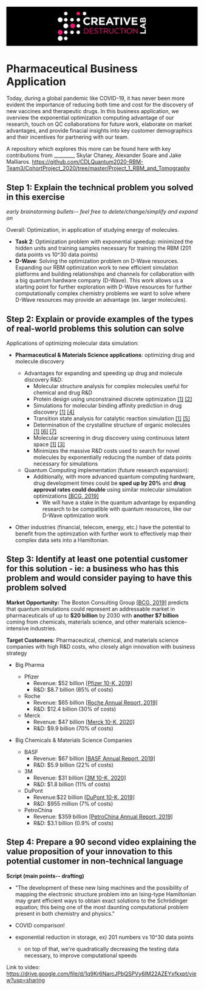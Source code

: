 ![CDL 2020 Cohort Project](../figures/CDL_logo.jpg)
# Pharmaceutical Business Application

Today, during a global pandemic like COVID-19, it has never been more evident the importance of reducing both time and cost for the discovery of new vaccines and therapeutic drugs. In this business application, we overview the exponential optimization computing advantage of our research, touch on QC collaborations for future work, elaborate on market advantages, and provide finacial insights into key customer demographics and their incentives for partnering with our team. 

A repository which explores this more can be found here with key contributions from ________, Skylar Chaney, Alexander Soare and Jake Malliaros.
https://github.com/CDLQuantum2020-RBM-Team3/CohortProject_2020/tree/master/Project_1_RBM_and_Tomography


## Step 1: Explain the technical problem you solved in this exercise

*early brainstorming bullets-- feel free to delete/change/simplify and expand on*

Overall: Optimization, in application of studying energy of molecules.

- **Task 2**: Optimization problem with exponential speedup: minimized the hidden units and training samples necessary for training the RBM (201 data points vs 10^30 data points)
- **D-Wave**: Solving the optimization problem on D-Wave resources. Expanding our RBM optimization work to new efficient simulation platforms and building relationships and channels for collaboration with a big quantum hardware company (D-Wave). This work allows us a starting point for further exploration with D-Wave resources for further computationally complex chemistry problems we want to solve where D-Wave resources may provide an advantage (ex. larger molecules).  



## Step 2: Explain or provide examples of the types of real-world problems this solution can solve

Applications of optimizing molecular data simulation:
- **Pharmaceutical & Materials Science applications**: optimizing drug and molecule discovery 
    - Advantages for expanding and speeding up drug and molecule discovery R&D:
        - Molecular structure analysis for complex molecules useful for chemical and drug R&D
        - Protein design using unconstrained discrete optimization [[1]](https://www.zapatacomputing.com/solutions/) [[2]](https://www.sciencedirect.com/science/article/pii/S0004370214000332)
        - Simulations for molecular binding affinity prediction in drug discovery [[1]](https://www.zapatacomputing.com/solutions/) [[4]](https://link.springer.com/article/10.1007/s10822-010-9363-3)
        - Transition state analysis for catalytic reaction simulation [[1]](https://www.zapatacomputing.com/solutions/) [[5]](https://pubs.acs.org/doi/abs/10.1021/jp020326p?casa_token=SMtIra4cJp8AAAAA:aaeP5ToKdgk_0pbqIG-KrYsixjmVuJuSSE-q0Tf-Rgc4pURIpx1DhilqmoLIAI7OLZoKpiZKe7uKT1fw)
        - Determination of the crystalline structure of organic molecules [[1]](https://www.zapatacomputing.com/solutions/) [[6]](https://link.springer.com/content/pdf/10.1007/978-3-319-05774-3.pdf) [[7]](https://www.nature.com/articles/ncomms1451.)
        - Molecular screening in drug discovery using continuous latent space [[1]](https://www.zapatacomputing.com/solutions/) [[3]](https://bmcbiol.biomedcentral.com/articles/10.1186/1741-7007-9-71)
        - Minimizes the massive R&D costs used to search for novel molecules by exponentially reducing the number of data points necessary for simulations
    - Quantum Computing implementation (future research expansion):
        - Additionally, with more advanced quantum computing hardware, drug development times could be **sped up by 20%** and **drug approval rates could double** using similar molecular simulation optimizations [[BCG, 2019]](https://www.bcg.com/en-us/publications/2018/coming-quantum-leap-computing.aspx)
            - We will have a stake in the quantum advantage by expanding research to be compatible with quantum resources, like our D-Wave optimization work


- Other industries (financial, telecom, energy, etc.) have the potential to benefit from the optimization with further work to effectively map their complex data sets into a Hamiltonian. 



## Step 3: Identify at least one potential customer for this solution - ie: a business who has this problem and would consider paying to have this problem solved


**Market Opportunity:** The Boston Consulting Group [[BCG, 2019]](https://www.bcg.com/en-us/publications/2018/coming-quantum-leap-computing.aspx) predicts that quantum simulations could represent an addressable market in pharmaceuticals of up to **$20 billion** by 2030 with **another $7 billion** coming from chemicals, materials science, and other materials science–intensive industries. 
    

**Target Customers:** Pharmaceutical, chemical, and materials science companies with high R&D costs, who closely align innovation with business strategy

- Big Pharma
    - Pfizer
        - Revenue: $52 billion [[Pfizer 10-K, 2019]](http://d18rn0p25nwr6d.cloudfront.net/CIK-0000078003/dee171a3-b766-46e8-a807-dab4c7fb1895.pdf)
        - R&D: $8.7 billion (85% of costs)
    - Roche
        - Revenue: $65 billion [[Roche Annual Report, 2019]](https://www.roche.com/dam/jcr:a3545548-a7f9-40f4-a70e-7266a363f856/en/ar19e.pdf)
        - R&D: $12.4 billion (30% of costs)
    - Merck
        - Revenue: $47 billion [[Merck 10-K, 2020]](http://d18rn0p25nwr6d.cloudfront.net/CIK-0000064978/75a322e0-ce26-478b-954f-5da950e9d365.pdf)
        - R&D: $9.9 billion (70% of costs)
    
- Big Chemicals & Materials Science Companies
    - BASF 
        - Revenue: $67 billion [[BASF Annual Report, 2019]](https://www.basf.com/global/documents/en/news-and-media/publications/reports/2020/BASF_Report_2019.pdf)
        - R&D: $5.9 billion (22% of costs) 
    - 3M
        - Revenue: $31 billion [[3M 10-K, 2020]](http://d18rn0p25nwr6d.cloudfront.net/CIK-0000066740/d02f076e-a2bb-49af-b19b-ad4aebfd51fb.pdf)
        - R&D: $1.8 billion (11% of costs)
    - DuPont
        - Revenue:$22 billion [[DuPont 10-K, 2019]](https://s23.q4cdn.com/116192123/files/doc_financials/2019/Q4/DuPont-2019-10-K-(Final).pdf)
        - R&D: $955 million (7% of costs) 
    - PetroChina
        - Revenue: $359 billion [[PetroChina Annual Report, 2019]](http://www.petrochina.com.cn/ptr/ndbg/202004/a11e316ca2bd49bab9e2a55a58c02add/files/3a74f5fb90284053ac786919340f41b0.pdf)
        - R&D: $3.1 billion (0.9% of costs) 
    

## Step 4: Prepare a 90 second video explaining the value proposition of your innovation to this potential customer in non-technical language

**Script (main points-- drafting)**

- "The development of these new Ising machines and the possibility of mapping the electronic structure problem into
an Ising-type Hamiltonian may grant efficient ways to obtain exact solutions to the Schrödinger equation;
this being one of the most daunting computational problem present in both chemistry and physics."


- COVID comparison!

- exponential reduction in storage, ex) 201 numbers vs 10^30 data points
    - on top of that, we're quadratically decreasing the testing data necessary, to improve computational speeds

Link to video:
https://drive.google.com/file/d/1q9Kr6NarcJPbQSPVy6IM22AZEYxfkxpt/view?usp=sharing
